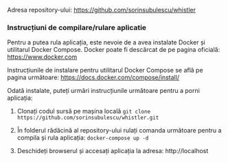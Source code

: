 Adresa repository-ului: https://github.com/sorinsubulescu/whistler

### Instrucțiuni de compilare/rulare aplicatie

Pentru a putea rula aplicația, este nevoie de a avea instalate Docker și utilitarul Docker Compose. Docker poate fi descărcat de pe pagina oficială: https://www.docker.com

Instrucțiunile de instalare pentru utilitarul Docker Compose se află pe pagina următoare: https://docs.docker.com/compose/install/

Odată instalate, puteți urmări instrucțiunile următoare pentru a porni aplicația:

1. Clonați codul sursă pe mașina locală
 `git clone https://github.com/sorinsubulescu/whistler.git`

2. În folderul rădăcină al repository-ului rulați comanda următoare pentru a compila și rula aplicația:
`docker-compose up -d`

3. Deschideți browserul și accesați aplicația la adresa: http://localhost
